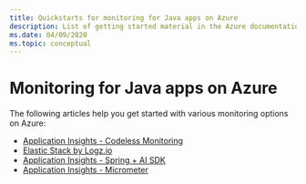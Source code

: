 ```yaml
---
title: Quickstarts for monitoring for Java apps on Azure
description: List of getting started material in the Azure documentation for monitoring for Java apps.
ms.date: 04/09/2020
ms.topic: conceptual
---
```


# Monitoring for Java apps on Azure

The following articles help you get started with various monitoring options on Azure:

- [Application Insights - Codeless Monitoring](/azure/azure-monitor/app/java-in-process-agent)
- [Elastic Stack by Logz.io](/azure/developer/java/java-get-started-with-logzio)
- [Application Insights - Spring + AI SDK](/azure/developer/java/spring-framework/configure-spring-boot-java-applicationinsights)
- [Application Insights - Micrometer](/azure/azure-monitor/app/micrometer-java)
